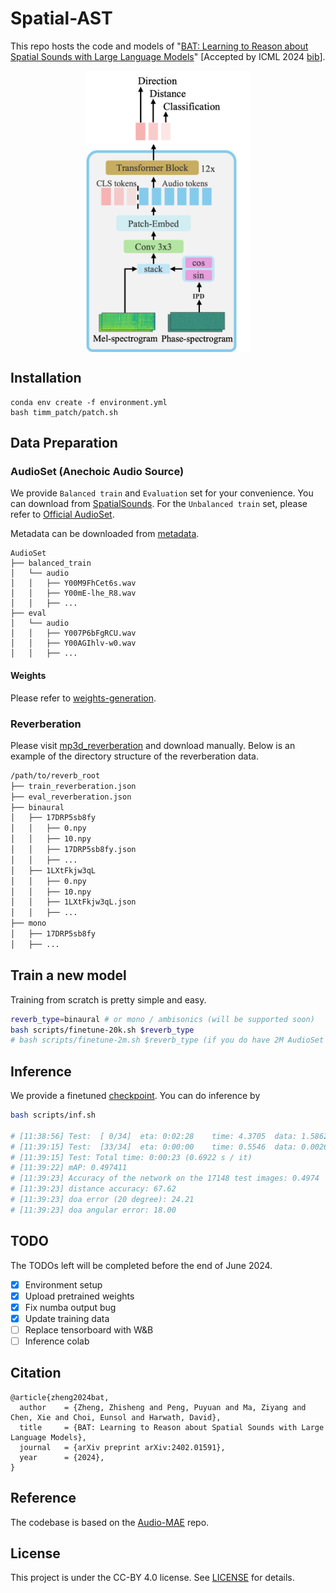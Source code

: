 # Spatial-AST

This repo hosts the code and models of "[BAT: Learning to Reason about Spatial Sounds with Large Language Models](https://arxiv.org/abs/2402.01591)" [Accepted by ICML 2024 [bib](https://github.com/zszheng147/Spatial-AST#citation)].


<p align="center">
  <img align="middle" height="450" src="assets/Spatial-AST.png"/>
</p>

## Installation
```
conda env create -f environment.yml
bash timm_patch/patch.sh
```

## Data Preparation
### AudioSet (Anechoic Audio Source)
We provide `Balanced train` and `Evaluation` set for your convenience. You can download from [SpatialSounds](https://huggingface.co/datasets/zhisheng01/SpatialSounds/tree/main/AudioSet). 
For the `Unbalanced train` set, please refer to [Official AudioSet](https://research.google.com/audioset/download.html).

Metadata can be downloaded from [metadata](https://huggingface.co/datasets/zhisheng01/SpatialSounds/tree/main/AudioSet/metadata).
```
AudioSet
├── balanced_train
│   └── audio
│   │   ├── Y00M9FhCet6s.wav
│   │   ├── Y00mE-lhe_R8.wav
│   │   ├── ...
├── eval
│   └── audio
│   │   ├── Y007P6bFgRCU.wav
│   │   ├── Y00AGIhlv-w0.wav
│   │   ├── ...
```
#### Weights
Please refer to [weights-generation](https://github.com/zszheng147/Spatial-AST/blob/main/data/audioset-weight/gen_weight.py).

### Reverberation
Please visit [mp3d_reverberation](https://huggingface.co/datasets/zhisheng01/SpatialSounds/blob/main/mp3d_reverb.zip) and download manually. Below is an example of the directory structure of the reverberation data.
```bash
/path/to/reverb_root
├── train_reverberation.json
├── eval_reverberation.json
├── binaural
│   ├── 17DRP5sb8fy
│   │   ├── 0.npy
│   │   ├── 10.npy
│   │   ├── 17DRP5sb8fy.json
│   │   ├── ...
│   ├── 1LXtFkjw3qL
│   │   ├── 0.npy
│   │   ├── 10.npy
│   │   ├── 1LXtFkjw3qL.json
│   │   ├── ...
├── mono
│   ├── 17DRP5sb8fy
│   ├── ...
```

## Train a new model
Training from scratch is pretty simple and easy. 
```bash
reverb_type=binaural # or mono / ambisonics (will be supported soon)
bash scripts/finetune-20k.sh $reverb_type
# bash scripts/finetune-2m.sh $reverb_type (if you do have 2M AudioSet data)
```

## Inference
We provide a finetuned [checkpoint](https://huggingface.co/datasets/zhisheng01/SpatialSounds/blob/main/SpatialAST/finetuned.pth).
You can do inference by 
```bash
bash scripts/inf.sh

# [11:38:56] Test:  [ 0/34]  eta: 0:02:28    time: 4.3705  data: 1.5862  max mem: 3805
# [11:39:15] Test:  [33/34]  eta: 0:00:00    time: 0.5546  data: 0.0026  max mem: 3850
# [11:39:15] Test: Total time: 0:00:23 (0.6922 s / it)
# [11:39:22] mAP: 0.497411
# [11:39:23] Accuracy of the network on the 17148 test images: 0.4974
# [11:39:23] distance accuracy: 67.62
# [11:39:23] doa error (20 degree): 24.21
# [11:39:23] doa angular error: 18.00
```
## TODO
The TODOs left will be completed before the end of June 2024.
- [x] Environment setup
- [x] Upload pretrained weights
- [x] Fix numba output bug
- [x] Update training data
- [ ] Replace tensorboard with W&B
- [ ] Inference colab

## Citation
```
@article{zheng2024bat,
  author    = {Zheng, Zhisheng and Peng, Puyuan and Ma, Ziyang and Chen, Xie and Choi, Eunsol and Harwath, David},
  title     = {BAT: Learning to Reason about Spatial Sounds with Large Language Models},
  journal   = {arXiv preprint arXiv:2402.01591},
  year      = {2024},
}
```
## Reference
The codebase is based on the [Audio-MAE](https://github.com/facebookresearch/AudioMAE/tree/main) repo.

## License
This project is under the CC-BY 4.0 license. See [LICENSE](LICENSE) for details.